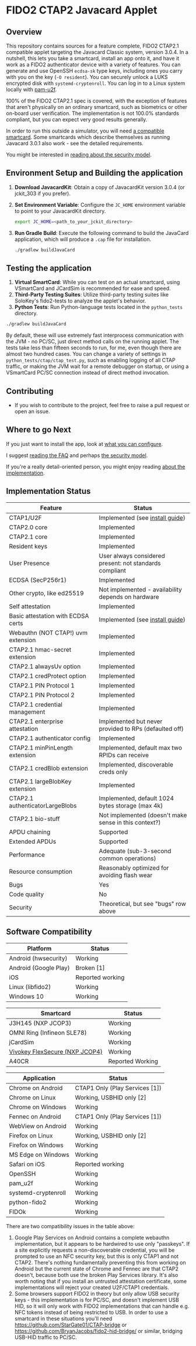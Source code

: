 # FIDO2 CTAP2 Javacard Applet

## Overview

This repository contains sources for a feature complete, FIDO2 CTAP2.1
compatible applet targeting the Javacard Classic system, version 3.0.4. In a
nutshell, this lets you take a smartcard, install an app onto it,
and have it work as a FIDO2 authenticator device with a variety of
features. You can generate and use OpenSSH `ecdsa-sk` type keys, including
ones you carry with you on the key (`-O resident`). You can securely unlock
a LUKS encrypted disk with `systemd-cryptenroll`. You can log in to a Linux
system locally with [pam-u2f](https://github.com/Yubico/pam-u2f).

100% of the FIDO2 CTAP2.1 spec is covered, with the exception of features
that aren't physically on an ordinary smartcard, such as biometrics or
other on-board user verification. The implementation is not 100.0% standards
compliant, but you can expect very good results generally.

In order to run this outside a simulator, you will need
[a compatible smartcard](docs/requirements.md). Some smartcards which
describe themselves as running Javacard 3.0.1 also work - see the
detailed requirements.

You might be interested in [reading about the security model](docs/security_model.md).

## Environment Setup and Building the application
1. **Download JavacardKit**: Obtain a copy of JavacardKit version 3.0.4 (or jckit_303 if you prefer).
2. **Set Environment Variable**: Configure the `JC_HOME` environment variable to point to your JavacardKit directory.
   ```bash
   export JC_HOME=<path_to_your_jckit_directory>
   ```

3. **Run Gradle Build**: Execute the following command to build the JavaCard application, which will produce a `.cap` file for installation.
    ```bash
   ./gradlew buildJavaCard
    ```


## Testing the application

1. **Virtual SmartCard**: While you can test on an actual smartcard, using VSmartCard and JCardSim is recommended for ease and speed.
2. **Third-Party Testing Suites**: Utilize third-party testing suites like SoloKey's fido2-tests to analyze the applet's behavior.
3. **Python Tests**: Run Python-language tests located in the `python_tests` directory.
 ```bash
./gradlew buildJavaCard
```

By default, these will use extremely fast interprocess communication with the JVM -
no PC/SC, just direct method calls on the running applet. The tests take less than
fifteen seconds to run, for me, even though there are almost two hundred cases.
You can change a variety of settings in `python_tests/ctap/ctap_test.py`,
such as enabling logging of all CTAP traffic, or making the JVM wait for a remote
debugger on startup, or using a VSmartCard PC/SC connection instead of direct method
invocation.

## Contributing

- If you wish to contribute to the project, feel free to raise a pull request or open an issue.

## Where to go Next

If you just want to install the app, look at [what you can configure](docs/installation.md).

I suggest [reading the FAQ](docs/FAQ.md) and perhaps [the security model](docs/security_model.md).

If you're a really detail-oriented person, you might enjoy reading
[about the implementation](docs/implementation.md).

## Implementation Status

| Feature                            | Status                                                  |
|------------------------------------|---------------------------------------------------------|
| CTAP1/U2F                          | Implemented (see [install guide](docs/certs.md))        |
| CTAP2.0 core                       | Implemented                                             |
| CTAP2.1 core                       | Implemented                                             |
| Resident keys                      | Implemented                                             |
| User Presence                      | User always considered present: not standards compliant |
| ECDSA (SecP256r1)                  | Implemented                                             |
| Other crypto, like ed25519         | Not implemented - availability depends on hardware      |
| Self attestation                   | Implemented                                             |
| Basic attestation with ECDSA certs | Implemented (see [install guide](docs/certs.md))        |
| Webauthn (NOT CTAP!) uvm extension | Implemented                                             |
| CTAP2.1 hmac-secret extension      | Implemented                                             |
| CTAP2.1 alwaysUv option            | Implemented                                             |
| CTAP2.1 credProtect option         | Implemented                                             |
| CTAP2.1 PIN Protocol 1             | Implemented                                             |
| CTAP2.1 PIN Protocol 2             | Implemented                                             |
| CTAP2.1 credential management      | Implemented                                             |
| CTAP2.1 enterprise attestation     | Implemented but never provided to RPs (defaulted off)   |
| CTAP2.1 authenticator config       | Implemented                                             |
| CTAP2.1 minPinLength extension     | Implemented, default max two RPIDs can receive          |
| CTAP2.1 credBlob extension         | Implemented, discoverable creds only                    |
| CTAP2.1 largeBlobKey extension     | Implemented                                             |
| CTAP2.1 authenticatorLargeBlobs    | Implemented, default 1024 bytes storage (max 4k)        |
| CTAP2.1 bio-stuff                  | Not implemented (doesn't make sense in this context?)   |
| APDU chaining                      | Supported                                               |
| Extended APDUs                     | Supported                                               |
| Performance                        | Adequate (sub-3-second common operations)               |
| Resource consumption               | Reasonably optimized for avoiding flash wear            |
| Bugs                               | Yes                                                     |
| Code quality                       | No                                                      |
| Security                           | Theoretical, but see "bugs" row above                   |

## Software Compatibility

| Platform              | Status           |
|-----------------------|------------------|
| Android (hwsecurity)  | Working          |
| Android (Google Play) | Broken [1]       |
| iOS                   | Reported working |
| Linux (libfido2)      | Working          |
| Windows 10            | Working          |

| Smartcard                                                                         | Status           |
|-----------------------------------------------------------------------------------|------------------|
| J3H145 (NXP JCOP3)                                                                | Working          |
| OMNI Ring (Infineon SLE78)                                                        | Working          |
| jCardSim                                                                          | Working          |
| [Vivokey FlexSecure (NXP JCOP4)](https://dangerousthings.com/product/flexsecure/) | Working          |
| A40CR                                                                             | Reported Working |

| Application         | Status                         |
|---------------------|--------------------------------|
| Chrome on Android   | CTAP1 Only (Play Services [1]) |
| Chrome on Linux     | Working, USBHID only [2]       |
| Chrome on Windows   | Working                        |
| Fennec on Android   | CTAP1 Only (Play Services [1]) |
| WebView on Android  | Working                        |
| Firefox on Linux    | Working, USBHID only [2]       |
| Firefox on Windows  | Working                        |
| MS Edge on Windows  | Working                        |
| Safari on iOS       | Reported working               |
| OpenSSH             | Working                        |
| pam_u2f             | Working                        |
| systemd-cryptenroll | Working                        |
| python-fido2        | Working                        |
| FIDOk               | Working                        |

There are two compatibility issues in the table above:
1. Google Play Services on Android contains a complete webauthn implementation, but it appears to be
   hardwired to use only "passkeys". If a site explicitly requests a non-discoverable credential,
   you will be prompted to use an NFC security key, but this is only CTAP1 and not CTAP2. There's
   nothing fundamentally preventing this from working on Android but the current state of Chrome
   and Fennec are that CTAP2 doesn't, because both use the broken Play Services library. It's also
   worth noting that if you install an untrusted attestation certificate, some implementations will
   reject your created U2F/CTAP1 credentials.
1. Some browsers support FIDO2 in theory but only allow USB security keys - this implementation
   is for PC/SC, and doesn't implement USB HID, so it will only work with FIDO2
   implementations that can handle e.g. NFC tokens instead of being restricted to USB.
   In order to use a smartcard in these situations you'll need https://github.com/StarGate01/CTAP-bridge
   or https://github.com/BryanJacobs/fido2-hid-bridge/ or similar, bridging USB-HID traffic to
   PC/SC.
